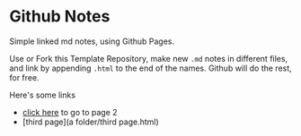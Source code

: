 # Github Notes

Simple linked md notes, using Github Pages.

Use or Fork this Template Repository, make new `.md` notes in different files, and link by appending `.html` to the end of the names.
Github will do the rest, for free.

Here's some links

 - [click here](second-page.html) to go to page 2
 - [third page](a folder/third page.html)
